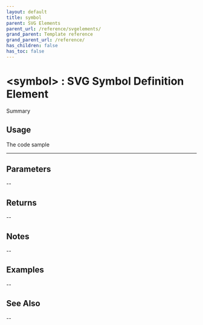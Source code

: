 ```yaml
---
layout: default
title: symbol
parent: SVG Elements
parent_url: /reference/svgelements/
grand_parent: Template reference
grand_parent_url: /reference/
has_children: false
has_toc: false
---
```


# &lt;symbol&gt; : SVG Symbol Definition Element

Summary

## Usage

 The code sample

---

## Parameters

--

## Returns 

--

## Notes


-- 

## Examples


--


## See Also


--

